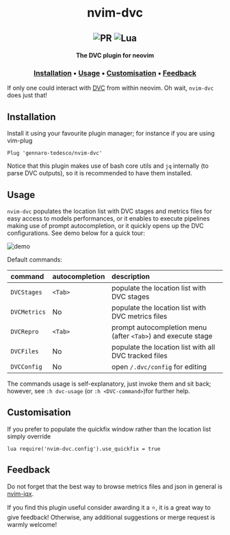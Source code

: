 <h1 align="center">
  <br>
  nvim-dvc
  <br>
</h1>

<h2 align="center">
  <img alt="PR" src="https://img.shields.io/badge/PRs-welcome-brightgreen.svg?style=flat"/>
  <img alt="Lua" src="https://img.shields.io/badge/lua-%232C2D72.svg?&style=flat&logo=lua&logoColor=white"/>
</h2>

<h4 align="center">The DVC plugin for neovim</h4>

<h3 align="center">
  <a href="#Installation">Installation</a> •
  <a href="#Usage">Usage</a> •
  <a href="#Customisation">Customisation</a> •
  <a href="#Feedback">Feedback</a>
</h3>

If only one could interact with [DVC](https://dvc.org) from within neovim. Oh wait, `nvim-dvc` does just that!

## Installation
Install it using your favourite plugin manager; for instance if you are using vim-plug
```
Plug 'gennaro-tedesco/nvim-dvc'
```
Notice that this plugin makes use of bash core utils and `jq` internally (to parse DVC outputs), so it is recommended to have them installed.

## Usage
`nvim-dvc` populates the location list with DVC stages and metrics files for easy access to models performances, or it enables to execute pipelines making use of prompt autocompletion, or it quickly opens up the DVC configurations. See demo below for a quick tour:

![demo](https://user-images.githubusercontent.com/15387611/144018897-5432fec1-c0a7-4329-93ae-9923f8b56f10.gif)

Default commands:

| command            | autocompletion | description
|:------------------ |:---------------|:-------------
|`DVCStages`         | `<Tab>`        | populate the location list with DVC stages
|`DVCMetrics`        | No             | populate the location list with DVC metrics files
|`DVCRepro`          | `<Tab>`        | prompt autocompletion menu (after `<Tab>`) and execute stage
|`DVCFiles`          | No             | populate the location list with all DVC tracked files
|`DVCConfig`         | No             | open `/.dvc/config` for editing

The commands usage is self-explanatory, just invoke them and sit back; however, see `:h dvc-usage` (or `:h <DVC-command>`)for further help.


## Customisation
If you prefer to populate the quickfix window rather than the location list simply override
```
lua require('nvim-dvc.config').use_quickfix = true
```

## Feedback
Do not forget that the best way to browse metrics files and json in general is [nvim-jqx](https://github.com/gennaro-tedesco/nvim-jqx).

If you find this plugin useful consider awarding it a ⭐, it is a great way to give feedback! Otherwise, any additional suggestions or merge request is warmly welcome!
